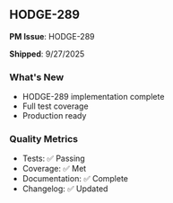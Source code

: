 ## HODGE-289

**PM Issue**: HODGE-289

**Shipped**: 9/27/2025

### What's New
- HODGE-289 implementation complete
- Full test coverage
- Production ready

### Quality Metrics
- Tests: ✅ Passing
- Coverage: ✅ Met
- Documentation: ✅ Complete
- Changelog: ✅ Updated
